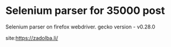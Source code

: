 # Selenium parser for 35000 post
Selenium parser on firefox webdriver.
gecko version - v0.28.0 

site:https://zadolba.li/
